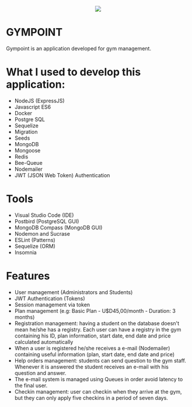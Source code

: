 <p align="center"><img src="https://github.com/Rocketseat/bootcamp-gostack-desafio-02/blob/master/.github/logo.png"></p>

# GYMPOINT

Gympoint is an application developed for gym management.

# What I used to develop this application:

- NodeJS (ExpressJS)
- Javascript ES6
- Docker
- Postgre SQL
- Sequelize
- Migration
- Seeds
- MongoDB
- Mongoose
- Redis
- Bee-Queue
- Nodemailer
- JWT (JSON Web Token) Authentication

# Tools

- Visual Studio Code (IDE)
- Postbird (PostgreSQL GUI)
- MongoDB Compass (MongoDB GUI)
- Nodemon and Sucrase
- ESLint (Patterns)
- Sequelize (ORM)
- Insomnia

# Features

- User management (Administrators and Students)
- JWT Authentication (Tokens)
- Session management via token
- Plan management (e.g: Basic Plan - U$D45,00/month - Duration: 3 months)
- Registration management: having a student on the database doesn't mean he/she has a registry. Each user can have a registry in the gym containing his ID, plan information, start date, end date and price calculated automatically
- When a user is registered he/she receives a e-mail (Nodemailer) containing useful information (plan, start date, end date and price)
- Help orders management: students can send question to the gym staff. Whenever it is answered the student receives an e-mail with his question and answer.
- The e-mail system is managed using Queues in order avoid latency to the final user.
- Checkin management: user can checkin when they arrive at the gym, but they can only apply five checkins in a period of seven days.

